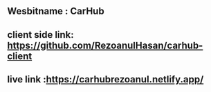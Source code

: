 ## Wesbitname : CarHub
## client side link: https://github.com/RezoanulHasan/carhub-client
## live link :https://carhubrezoanul.netlify.app/
